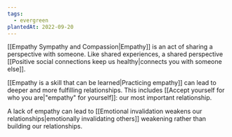 ```yaml
---
tags:
  - evergreen
plantedAt: 2022-09-20
---
```

[[Empathy Sympathy and Compassion|Empathy]] is an act of sharing a perspective with someone. Like shared experiences, a shared perspective [[Positive social connections keep us healthy|connects you with someone else]].

[[Empathy is a skill that can be learned|Practicing empathy]] can lead to deeper and more fulfilling relationships. This includes [[Accept yourself for who you are|"empathy" for yourself]]: our most important relationship.

A lack of empathy can lead to [[Emotional invalidation weakens our relationships|emotionally invalidating others]] weakening rather than building our relationships.

